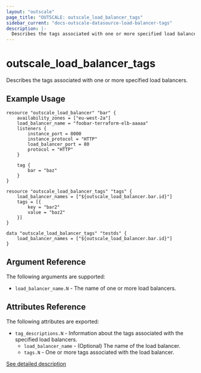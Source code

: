 ```yaml
---
layout: "outscale"
page_title: "OUTSCALE: outscale_load_balancer_tags"
sidebar_current: "docs-outscale-datasource-load-balancer-tags"
description: |-
  Describes the tags associated with one or more specified load balancers.
---
```


# outscale_load_balancer_tags

Describes the tags associated with one or more specified load balancers.

## Example Usage

```hcl
resource "outscale_load_balancer" "bar" {
    availability_zones = ["eu-west-2a"]
    load_balancer_name = "foobar-terraform-elb-aaaaa"
    listeners {
        instance_port = 8000
        instance_protocol = "HTTP"
        load_balancer_port = 80
        protocol = "HTTP"
    }

    tag {
        bar = "baz"
    }
}

resource "outscale_load_balancer_tags" "tags" {
    load_balancer_names = ["${outscale_load_balancer.bar.id}"]
    tags = [{
        key = "bar2"
        value = "baz2"
    }]
}

data "outscale_load_balancer_tags" "testds" {
    load_balancer_names = ["${outscale_load_balancer.bar.id}"]
}
```

## Argument Reference

The following arguments are supported:

* `load_balancer_name.N` - The name of one or more load balancers.

## Attributes Reference

The following attributes are exported:

* `tag_descriptions.N` - Information about the tags associated with the specified load balancers.
    - `load_balancer_name` - (Optional) The name of the load balancer.
    - `tags.N` - One or more tags associated with the load balancer.

[See detailed description](http://docs.outscale.com/api_lbu/operations/Action_DescribeTags_get.html#_api_lbu-action_describetags_get)

